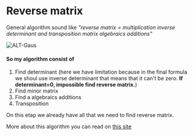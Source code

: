 # Reverse matrix

General algorithm sound like *"reverse matrix = multiplication inverse determinant and transposition matrix algebraics additions"*

![ALT-Gaus](http://www.calend.ru/person/392/)

#### So my algorithm consist of
1. Find determinant (here we have limitation because in the final formula we shoul use inverse determinant that means that it can't be zero. **If determinant=0, impossible find reverse matrix.**)
2. Find minor matrix
3. Find a algebraics additions
4. Transposition

On this etap we already have all that we need to find reverse matrix.

More about this algorithm you can read on [this site](http://mathprofi.ru/kak_naiti_obratnuyu_matricu.html)
